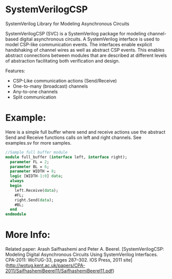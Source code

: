 # SystemVerilogCSP
SystemVerilog Library for Modeling Asynchronous Circuits

SystemVerilogCSP (SVC) is a SystemVerilog package for modeling channel-based digital asynchronous circuits. A SystemVerilog interface is used to model CSP-like communication events. The interfaces enable explicit handshaking of channel wires as well as abstract CSP events. This enables abstract connections between modules that are described at different levels of abstraction facilitating both verification and design.

Features:

- CSP-Like communication actions (Send/Receive)
- One-to-many (broadcast) channels
- Any-to-one channels
- Split communication


# Example:
Here is a simple full buffer where send and receive actions use the abstract Send and Receive functions calls on left and right channels. See examples.sv for more samples.

```systemverilog
//Sample full buffer module
module full_buffer (interface left, interface right);
  parameter FL = 2;
  parameter BL = 6;
  parameter WIDTH = 8;
  logic [WIDTH-1:0] data;
  always
  begin
    left.Receive(data);
    #FL;
    right.Send(data);
    #BL;
  end
endmodule
```

# More Info:
Related paper: Arash Saifhashemi and Peter A. Beerel. [SystemVerilogCSP:  Modeling Digital Asynchronous Circuits Using SystemVerilog Interfaces. CPA-2011: WoTUG-33, pages 287–302. IOS Press, 2011 site] (http://wotug.kent.ac.uk/papers/CPA-2011/SaifhashemiBeerel11/SaifhashemiBeerel11.pdf)

